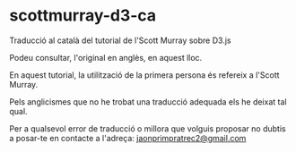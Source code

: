 # scottmurray-d3-ca
Traducció al català del tutorial de l'Scott Murray sobre D3.js

Podeu consultar, l'original en anglès, en aquest lloc.

En aquest tutorial, la utilització de la primera persona és refereix a l'Scott Murray.

Pels anglicismes que no he trobat una traducció adequada els he deixat tal qual.

Per a qualsevol error de traducció o millora que volguis proposar no dubtis a posar-te en contacte a l'adreça: jaonprimpratrec2@gmail.com 
